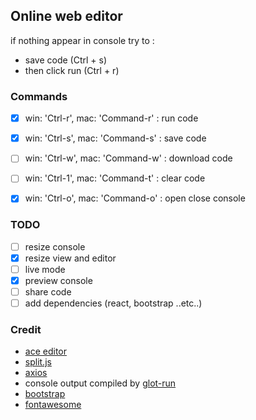 ## Online web editor

if nothing appear in console try to :
- save code (Ctrl + s)
- then click run (Ctrl + r)

### Commands
- [x] win: 'Ctrl-r', mac: 'Command-r' : run code
- [x] win: 'Ctrl-s', mac: 'Command-s' : save code
- [ ] win: 'Ctrl-w', mac: 'Command-w' : download code
- [ ] win: 'Ctrl-1', mac: 'Command-t' : clear code

- [x] win: 'Ctrl-o', mac: 'Command-o' : open close console

### TODO
- [ ] resize console
- [x] resize view and editor
- [ ] live mode
- [x] preview console
- [ ] share code
- [ ] add dependencies (react, bootstrap ..etc..)

### Credit
- [ace editor](https://ace.c9.io/)
- [split.js](https://split.js.org/)
- [axios](https://github.com/axios/axios)
- console output compiled by [glot-run](https://github.com/prasmussen/glot-run)
- [bootstrap](https://getbootstrap.com/)
- [fontawesome](https://fontawesome.com/)